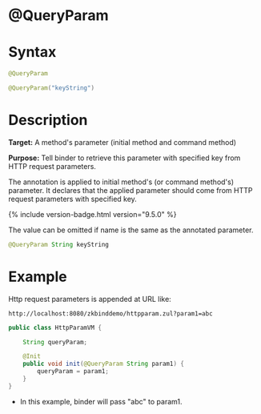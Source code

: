 # @QueryParam

Syntax
======

```java
@QueryParam

@QueryParam("keyString")
```

Description
===========

**Target:** A method's parameter (initial method and command method)

**Purpose:** Tell binder to retrieve this parameter with specified key from HTTP request parameters.

The annotation is applied to initial method's (or command method's) parameter. It declares that the applied parameter should come from HTTP request parameters with specified key.

{% include version-badge.html version="9.5.0" %}

The value can be omitted if name is the same as the annotated parameter.
```java
@QueryParam String keyString
```

Example
=======

Http request parameters is appended at URL like: 

`http://localhost:8080/zkbinddemo/httpparam.zul?param1=abc`

```java
public class HttpParamVM {

    String queryParam;

    @Init
    public void init(@QueryParam String param1) {
        queryParam = param1;
    }
}
```

-   In this example, binder will pass "abc" to param1.
